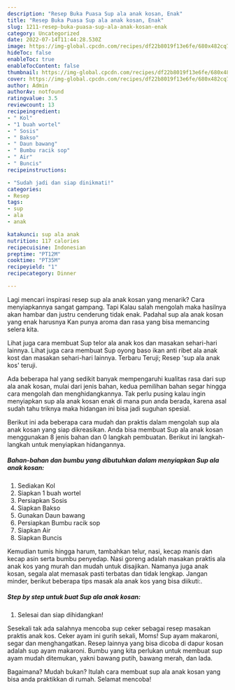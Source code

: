 ```yaml
---
description: "Resep Buka Puasa Sup ala anak kosan, Enak"
title: "Resep Buka Puasa Sup ala anak kosan, Enak"
slug: 1211-resep-buka-puasa-sup-ala-anak-kosan-enak
category: Uncategorized
date: 2022-07-14T11:44:28.530Z
image: https://img-global.cpcdn.com/recipes/df22b8019f13e6fe/680x482cq70/sup-ala-anak-kosan-foto-resep-utama.jpg
hideToc: false
enableToc: true
enableTocContent: false
thumbnail: https://img-global.cpcdn.com/recipes/df22b8019f13e6fe/680x482cq70/sup-ala-anak-kosan-foto-resep-utama.jpg
cover: https://img-global.cpcdn.com/recipes/df22b8019f13e6fe/680x482cq70/sup-ala-anak-kosan-foto-resep-utama.jpg
author: Admin
authorAv: notfound
ratingvalue: 3.5
reviewcount: 13
recipeingredient:
- " Kol"
- "1 buah wortel"
- " Sosis"
- " Bakso"
- " Daun bawang"
- " Bumbu racik sop"
- " Air"
- " Buncis"
recipeinstructions:

- "Sudah jadi dan siap dinikmati!"
categories:
- Resep
tags:
- sup
- ala
- anak

katakunci: sup ala anak 
nutrition: 117 calories
recipecuisine: Indonesian
preptime: "PT12M"
cooktime: "PT35M"
recipeyield: "1"
recipecategory: Dinner

---
```



Lagi mencari inspirasi resep sup ala anak kosan yang menarik? Cara menyiapkannya sangat gampang. Tapi Kalau salah mengolah maka hasilnya akan hambar dan justru cenderung tidak enak. Padahal sup ala anak kosan yang enak harusnya Kan punya aroma dan rasa yang bisa memancing selera kita.


Lihat juga cara membuat Sup telor ala anak kos dan masakan sehari-hari lainnya. Lihat juga cara membuat Sup oyong baso ikan anti ribet ala anak kost dan masakan sehari-hari lainnya. Terbaru Teruji; Resep &#39;sup ala anak kos&#39; teruji.

Ada beberapa hal yang sedikit banyak mempengaruhi kualitas rasa dari sup ala anak kosan, mulai dari jenis bahan, kedua pemilihan bahan segar hingga cara mengolah dan menghidangkannya. Tak perlu pusing kalau ingin menyiapkan sup ala anak kosan enak di mana pun anda berada, karena asal sudah tahu triknya maka hidangan ini bisa jadi suguhan spesial.


Berikut ini ada beberapa cara mudah dan praktis dalam mengolah sup ala anak kosan yang siap dikreasikan. Anda bisa membuat Sup ala anak kosan menggunakan 8 jenis bahan dan 0 langkah pembuatan. Berikut ini langkah-langkah untuk menyiapkan hidangannya.

<!--inarticleads1-->

##### Bahan-bahan dan bumbu yang dibutuhkan dalam menyiapkan Sup ala anak kosan:

1. Sediakan  Kol
1. Siapkan 1 buah wortel
1. Persiapkan  Sosis
1. Siapkan  Bakso
1. Gunakan  Daun bawang
1. Persiapkan  Bumbu racik sop
1. Siapkan  Air
1. Siapkan  Buncis


Kemudian tumis hingga harum, tambahkan telur, nasi, kecap manis dan kecap asin serta bumbu penyedap. Nasi goreng adalah masakan praktis ala anak kos yang murah dan mudah untuk disajikan. Namanya juga anak kosan, segala alat memasak pasti terbatas dan tidak lengkap. Jangan minder, berikut beberapa tips masak ala anak kos yang bisa diikuti:. 

<!--inarticleads2-->

##### Step by step untuk buat Sup ala anak kosan:


1. Selesai dan siap dihidangkan!

Sesekali tak ada salahnya mencoba sup ceker sebagai resep masakan praktis anak kos. Ceker ayam ini gurih sekali, Moms! Sup ayam makaroni, segar dan menghangatkan. Resep lainnya yang bisa dicoba di dapur kosan adalah sup ayam makaroni. Bumbu yang kita perlukan untuk membuat sup ayam mudah ditemukan, yakni bawang putih, bawang merah, dan lada. 

Bagaimana? Mudah bukan? Itulah cara membuat sup ala anak kosan yang bisa anda praktikkan di rumah. Selamat mencoba!
